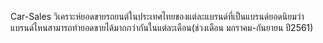 Car-Sales
    วิเคราะห์ยอดขายรถยนต์ในประเทศไทยของแต่ละแบรนด์ที่เป็นแบรนด์ยอดนิยมว่าแบรนด์ไหนสามารถทำยอดขายได้มากกว่ากันในแต่ละเดือน(ช่วงเดือน มกราคม-กันยายน ปี2561)
  
